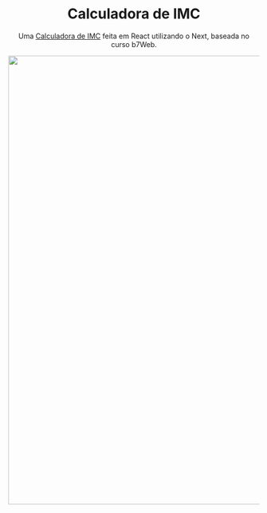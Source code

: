 <div align="center">
  <h1>Calculadora de IMC</h1>
  
Uma <a href="https://imc-beige.vercel.app/">Calculadora de IMC</a> feita em React utilizando o Next, baseada no curso b7Web.

</div>

<div align="center">
<img src="https://github.com/Gustav0Luiz/IMC/assets/116320919/f899d12a-54f5-4224-9c69-ddfde43dae78" width="900px" />

</div>
